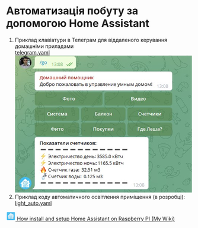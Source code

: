 # Автоматизація побуту за допомогою Home Assistant
1. Приклад клавіатури в Телеграм для віддаленого керування домашніми приладами  
[telegram.yaml](/includes/packages/telegram.yaml)  
![telega](/img/telega.jpg)  
2. Приклад коду автоматичного освітлення приміщення (в розробці):     
[light_auto.yaml](/includes/packages/light_auto.yaml)

<p align="left">
<a  href="https://github.com/vit-um/hass/wiki" target="_blank" rel="next">
<img src="https://github.com/vit-um/vit-um/blob/main/120_Home_Assistant_Logo.png"  width="25" height="25" alt="Home Assistant"> How install and setup Home Assistant on Raspberry PI (My Wiki) </a>
</p>
